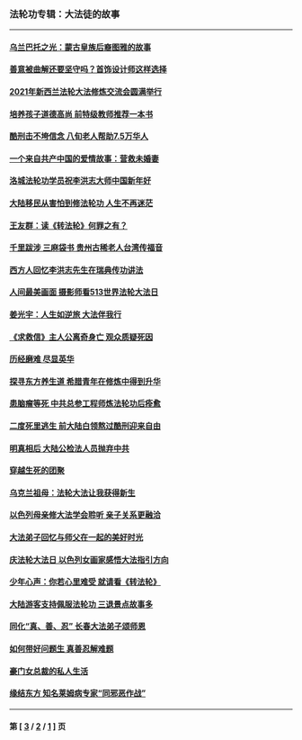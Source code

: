 ### 法轮功专辑：大法徒的故事
---
#### [乌兰巴托之光：蒙古皇族后裔图雅的故事](../../pages/nf1147481/n13155759.md?12020430) 
#### [善意被曲解还要坚守吗？首饰设计师这样选择](../../pages/nf1147481/n13077575.md?12020430) 
#### [2021年新西兰法轮大法修炼交流会圆满举行](../../pages/nf1147481/n13033149.md?12020430) 
#### [培养孩子道德高尚 前特级教师推荐一本书](../../pages/nf1147481/n12938640.md?12020430) 
#### [酷刑击不垮信念 八旬老人帮助7.5万华人](../../pages/nf1147481/n12880712.md?12020430) 
#### [一个来自共产中国的爱情故事：营救未婚妻](../../pages/nf1147481/n12778386.md?12020430) 
#### [洛城法轮功学员祝李洪志大师中国新年好](../../pages/nf1147481/n12724685.md?12020430) 
#### [大陆移民从害怕到修法轮功 人生不再迷茫](../../pages/nf1147481/n12414325.md?12020430) 
#### [王友群：读《转法轮》何罪之有？](../../pages/nf1147481/n12408647.md?12020430) 
#### [千里跋涉 三麻袋书 贵州古稀老人台湾传福音](../../pages/nf1147481/n12198750.md?12020430) 
#### [西方人回忆李洪志先生在瑞典传功讲法](../../pages/nf1147481/n12099607.md?12020430) 
#### [人间最美画面 摄影师看513世界法轮大法日](../../pages/nf1147481/n12094118.md?12020430) 
#### [姜光宇：人生如逆旅 大法伴我行](../../pages/nf1147481/n12088664.md?12020430) 
#### [《求救信》主人公离奇身亡 观众质疑死因](../../pages/nf1147481/n11845215.md?12020430) 
#### [历经磨难 尽显英华](../../pages/nf1147481/n11723297.md?12020430) 
#### [探寻东方养生道 希腊青年在修炼中得到升华](../../pages/nf1147481/n11494502.md?12020430) 
#### [患脑瘤等死 中共总参工程师炼法轮功后痊愈](../../pages/nf1147481/n11466682.md?12020430) 
#### [二度死里逃生 前大陆白领熬过酷刑迎来自由](../../pages/nf1147481/n11368594.md?12020430) 
#### [明真相后 大陆公检法人员抛弃中共](../../pages/nf1147481/n11358618.md?12020430) 
#### [穿越生死的团聚](../../pages/nf1147481/n11258922.md?12020430) 
#### [乌克兰祖母：法轮大法让我获得新生](../../pages/nf1147481/n11269457.md?12020430) 
#### [以色列母亲修大法学会聆听 亲子关系更融洽](../../pages/nf1147481/n11268195.md?12020430) 
#### [大法弟子回忆与师父在一起的美好时光](../../pages/nf1147481/n11267759.md?12020430) 
#### [庆法轮大法日 以色列女画家感悟大法指引方向](../../pages/nf1147481/n11267735.md?12020430) 
#### [少年心声：你若心里难受 就请看《转法轮》](../../pages/nf1147481/n11267496.md?12020430) 
#### [大陆游客支持佩服法轮功 三退景点故事多](../../pages/nf1147481/n11267378.md?12020430) 
#### [同化“真、善、忍” 长春大法弟子颂师恩](../../pages/nf1147481/n11266497.md?12020430) 
#### [如何带好问题生 真善忍解难题](../../pages/nf1147481/n11243655.md?12020430) 
#### [豪门女总裁的私人生活](../../pages/nf1147481/n10127794.md?12020430) 
#### [缘结东方 知名莱姆病专家“同邪恶作战”](../../pages/nf1147481/n10682468.md?12020430) 

---
#### 第 [ [3](./3.md?12020430) / [2](./2.md?12020430) / [1](./1.md?12020430) ] 页
